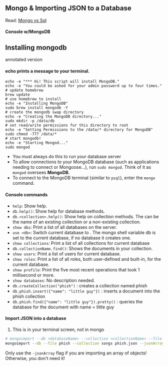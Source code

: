 ## Mongo & Importing JSON to a Database


Read: [Mongo vs Sql](https://www.sitepoint.com/sql-vs-nosql-differences/)
#### Console w/MongoDB


## Installing mongodb
annotated version
#### echo prints a message to your terminal.
```
echo -e "*** Hi! This script will install MongoDB."
echo -e "You could be asked for your admin password up to four times."
# update homebrew
brew update
# use homebrew to install
echo -e "Installing MongoDB"
sudo brew install mongodb -Y
# create the mongodb swap directory
echo -e "Creating the MongoDB directory..."
sudo mkdir -p /data/db
# set read/write permissions for this directory to root
echo -e "Setting Permissions to the /data/* directory for MongoDB"
sudo chmod -777 /data/*
# start mongodb!
echo -e "Starting Mongod..."
sudo mongod
```



* You must always do this to run your database server
* To allow connections to your MongoDB database (such as applications needing to connect or Mongoose...), run `sudo mongod`. Think of it as `mongod` oversees **MongoDB**.
* To connect to the MongoDB terminal (similar to `psql`), enter the `mongo` command.

#### Console commands

* `help`:   Show help.
* `db.help()`:  Show help for database methods.
* `db.<collection>.help()`: Show help on collection methods. The <collection> can be the name of an existing collection or a non-existing collection.
* `show dbs`: Print a list of all databases on the server.
* `use <db>`: Switch current database to <db>. The mongo shell variable db is set to the current database, if no database it creates one.
* `show collections`: Print a list of all collections for current database
* `db.collectionName.find()`: Shows the documents in your collection.
* `show users`: Print a list of users for current database.
* `show roles`: Print a list of all roles, both user-defined and built-in, for the current database.
* `show profile`: Print the five most recent operations that took 1 millisecond or more.
* `show databases`: No description needed.
* `db.createCollection("phish")` : creates a collection named phish
* `db.phish.insert({"name": "little guy"})` : inserts a document into the phish collection
* `db.phish.find({"name": "little guy"}).pretty()` : queries the database for the document with name = little guy


#### Import JSON into a database


1.  This is in your terminal screen, not in mongo
```bash
# mongoimport --db <databaseName> --collection <collectionName> --file <jsonFile.json> --jsonArray
mongoimport --db --file phish --collection songs phish.json --jsonArray
```

Only use the `-jsonArray` flag if you are importing an array of objects! Otherwise, you don't need it!
